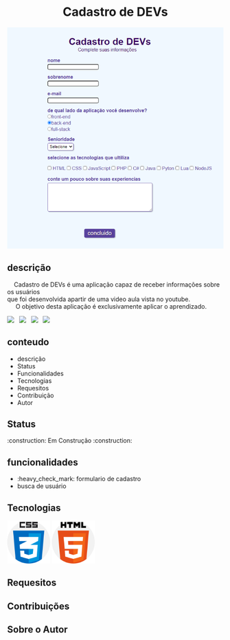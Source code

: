 <h1 align="center" >Cadastro de DEVs</h1>

<img src="https://github.com/JhonySmithSilva/formulario/blob/main/imagens/print_da_pagina.png?raw=true">

<h2>descrição</h2>
<P>
   &nbsp;&nbsp;&nbsp;&nbsp;Cadastro de DEVs é uma aplicação capaz de receber informações sobre os usuários<br>
  que foi desenvolvida apartir de uma video aula vista no youtube.<br>
   &nbsp;&nbsp;&nbsp;&nbsp; O objetivo desta aplicação é exclusivamente aplicar o aprendizado.
</P>

<div>
   <img src="https://img.shields.io/github/issues/JhonySmithSilva/formulario"> &nbsp  
   <img src="https://img.shields.io/github/forks/JhonySmithSilva/formulario"> &nbsp
   <img src="https://img.shields.io/github/stars/JhonySmithSilva/formulario"> &nbsp
   <img src="https://img.shields.io/github/license/JhonySmithSilva/formulario"> &nbsp   
</div>

<h2>conteudo</h2>
<ul align="left">
 <li>descrição</li> 
 <li>Status</li>  
 <li>Funcionalidades</li>
 <li>Tecnologias</li>
 <li>Requesitos</li>
 <li>Contribuição</li> 
 <li>Autor</li>
</ul>

<h2>Status</h2>
<p>:construction: Em Construção :construction:</p>

<h2>funcionalidades</h2>
<ul>
<li> :heavy_check_mark: formulario de cadastro</li>
<li> busca de usuário</li>
</ul>

<h2>Tecnologias</h2>
<img src="https://github.com/JhonySmithSilva/formulario/blob/main/imagens/CSS3.png" width="100" height="100">
<img src="https://github.com/JhonySmithSilva/formulario/blob/main/imagens/html5.png" width="100" height="100">

<h2>Requesitos</h2>
<h2>Contribuições</h2>
<h2>Sobre o Autor</h2>
